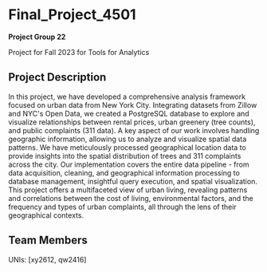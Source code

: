 # Final_Project_4501

**Project Group 22**

Project for Fall 2023 for Tools for Analytics

## Project Description

In this project, we have developed a comprehensive analysis framework focused on urban data from New York City. Integrating datasets from Zillow and NYC's Open Data, we created a PostgreSQL database to explore and visualize relationships between rental prices, urban greenery (tree counts), and public complaints (311 data). A key aspect of our work involves handling geographic information, allowing us to analyze and visualize spatial data patterns. We have meticulously processed geographical location data to provide insights into the spatial distribution of trees and 311 complaints across the city. Our implementation covers the entire data pipeline - from data acquisition, cleaning, and geographical information processing to database management, insightful query execution, and spatial visualization. This project offers a multifaceted view of urban living, revealing patterns and correlations between the cost of living, environmental factors, and the frequency and types of urban complaints, all through the lens of their geographical contexts.

## Team Members

UNIs: [xy2612, qw2416]
